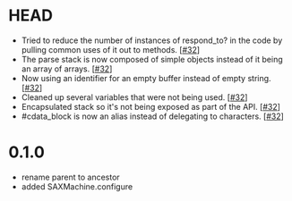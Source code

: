 # HEAD

* Tried to reduce the number of instances of respond_to? in the code by
  pulling common uses of it out to methods. [[#32](https://github.com/pauldix/sax-machine/pull/32)]
* The parse stack is now composed of simple objects instead of it being
  an array of arrays. [[#32](https://github.com/pauldix/sax-machine/pull/32)]
* Now using an identifier for an empty buffer instead of empty string. [[#32](https://github.com/pauldix/sax-machine/pull/32)]
* Cleaned up several variables that were not being used. [[#32](https://github.com/pauldix/sax-machine/pull/32)]
* Encapsulated stack so it's not being exposed as part of the API. [[#32](https://github.com/pauldix/sax-machine/pull/32)]
* #cdata_block is now an alias instead of delegating to characters. [[#32](https://github.com/pauldix/sax-machine/pull/32)]

# 0.1.0

* rename parent to ancestor
* added SAXMachine.configure
